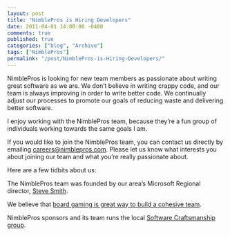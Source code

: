 ```yaml
---
layout: post
title: "NimblePros is Hiring Developers"
date: 2011-04-01 14:00:00 -0400
comments: true
published: true
categories: ["blog", "Archive"]
tags: ["NimblePros"]
permalink: "/post/NimblePros-is-Hiring-Developers/"
---
```

<!-- more -->



<p>NimblePros is looking for new team members as passionate about writing great software as we are. We don’t believe in writing crappy code, and our team is always improving in order to write better code. We continually adjust our processes to promote our goals of reducing waste and delivering better software.</p>  <p>I enjoy working with the NimblePros team, because they’re a fun group of individuals working towards the same goals I am.</p>  <p>If you would like to join the NimblePros team, you can contact us directly by emailing <a href="mailto:careers@nimblepros.com">careers@nimblepros.com</a>. Please let us know what interests you about joining our team and what you’re really passionate about.</p>  <p>Here are a few tidbits about us:</p>  <p>The NimblePros team was founded by our area’s Microsoft Regional director, <a href="http://stevesmithblog.com/" target="_blank">Steve Smith</a>.</p>  <p>We believe that <a href="http://greatandsmallblog.com/2011/03/29/now-hiring-board-gaming-experience-is-a-plus/" target="_blank">board gaming is great way to build a cohesive team</a>.</p>  <p>NimblePros sponsors and its team runs the local <a href="http://hudsonsc.com/" target="_blank">Software Craftsmanship group</a>.</p>
